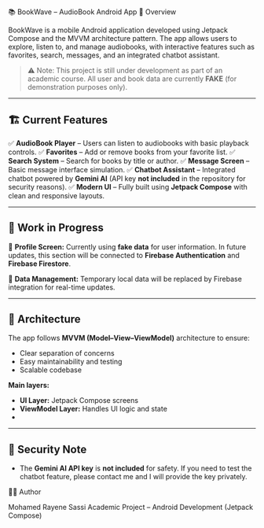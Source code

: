 📚 BookWave – AudioBook Android App
🧠 Overview

BookWave is a mobile Android application developed using Jetpack Compose and the MVVM architecture pattern.
The app allows users to explore, listen to, and manage audiobooks, with interactive features such as favorites, search, messages, and an integrated chatbot assistant.

> ⚠️ Note: This project is still under development as part of an academic course.
> All user and book data are currently **FAKE** (for demonstration purposes only).

---
## 🏗️ Current Features

✅ **AudioBook Player** – Users can listen to audiobooks with basic playback controls.
✅ **Favorites** – Add or remove books from your favorite list.
✅ **Search System** – Search for books by title or author.
✅ **Message Screen** – Basic message interface simulation.
✅ **Chatbot Assistant** – Integrated chatbot powered by **Gemini AI** (API key **not included** in the repository for security reasons).
✅ **Modern UI** – Fully built using **Jetpack Compose** with clean and responsive layouts.

---

## 🚧 Work in Progress

🔸 **Profile Screen:**
Currently using **fake data** for user information.
In future updates, this section will be connected to **Firebase Authentication** and **Firebase Firestore**.

🔸 **Data Management:**
Temporary local data will be replaced by Firebase integration for real-time updates.

---

## 🧱 Architecture

The app follows **MVVM (Model–View–ViewModel)** architecture to ensure:

* Clear separation of concerns
* Easy maintainability and testing
* Scalable codebase

**Main layers:**

* **UI Layer:** Jetpack Compose screens
* **ViewModel Layer:** Handles UI logic and state
* 
---


## 🔐 Security Note

* The **Gemini AI API key** is **not included** for safety.
  If you need to test the chatbot feature, please contact me and I will provide the key privately.


👨‍💻 Author

Mohamed Rayene Sassi
Academic Project – Android Development (Jetpack Compose)



